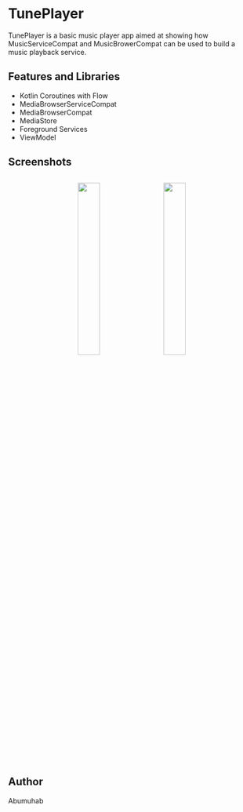 # TunePlayer

TunePlayer is a basic music player app aimed at showing how MusicServiceCompat and MusicBrowerCompat can be used to build a music playback service.

## Features and Libraries
* Kotlin Coroutines with Flow
* MediaBrowserServiceCompat
* MediaBrowserCompat
* MediaStore
* Foreground Services
* ViewModel

<h2 align="left">Screenshots</h2>
<h4 align="center">
<img src="https://firebasestorage.googleapis.com/v0/b/abumuhab.appspot.com/o/Screenshot_20211108-061831_TunePlayer.jpg?alt=media&token=e1bd91ac-ec00-4ae7-a233-39ab75e8f5e7" width="30%" vspace="10" hspace="10">
<img src="https://firebasestorage.googleapis.com/v0/b/abumuhab.appspot.com/o/Screenshot_20211108-061851_TunePlayer.jpg?alt=media&token=cf94b453-fc63-4163-ac32-6c70ef43bfc8" width="30%" vspace="10" hspace="10">

## Author
Abumuhab
